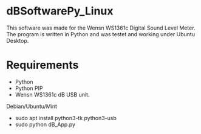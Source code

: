 # dBSoftwarePy_Linux #

This software was made for the Wensn WS1361c Digital Sound Level Meter.
The program is written in Python and was testet and working under Ubuntu Desktop. 

# Requirements

- Python
- Python PIP
- Wensn WS1361c dB USB unit.

Debian/Ubuntu/Mint

- sudo apt install python3-tk python3-usb
- sudo python dB_App.py

